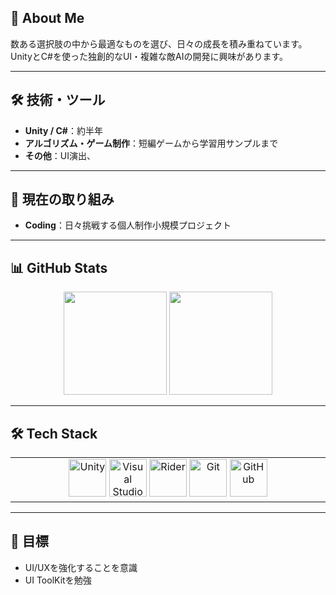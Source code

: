 ## 👋 About Me

数ある選択肢の中から最適なものを選び、日々の成長を積み重ねています。  
UnityとC#を使った独創的なUI・複雑な敵AIの開発に興味があります。

---

## 🛠 技術・ツール
- **Unity / C#**：約半年
- **アルゴリズム・ゲーム制作**：短編ゲームから学習用サンプルまで
- **その他**：UI演出、

---

## 🚀 現在の取り組み
- **Coding**：日々挑戦する個人制作小規模プロジェクト

---

## 📊 GitHub Stats

<p align="center">
  <img src="https://github-readme-stats.vercel.app/api?username=daimaruyama&show_icons=true&count_private=true&theme=radical" height="165"/>
  <img src="https://github-readme-stats.vercel.app/api/top-langs/?username=daimaruyama&layout=compact&theme=radical" height="165"/>
</p>

---

## 🛠️ **Tech Stack**

<table align="center">
<tr>
<td width="50%" align="center" valign="top">

<div align="center">
<img src="https://skillicons.dev/icons?i=unity" width="60" height="60" alt="Unity"/>
<img src="https://skillicons.dev/icons?i=visualstudio" width="60" height="60" alt="Visual Studio"/>
<img src="https://skillicons.dev/icons?i=rider" width="60" height="60" alt="Rider"/>
<img src="https://skillicons.dev/icons?i=git" width="60" height="60" alt="Git"/>
<img src="https://skillicons.dev/icons?i=github" width="60" height="60" alt="GitHub"/>
</div>

</td>
</tr>
</table>

---

## 🎯 目標
- UI/UXを強化することを意識
- UI ToolKitを勉強
